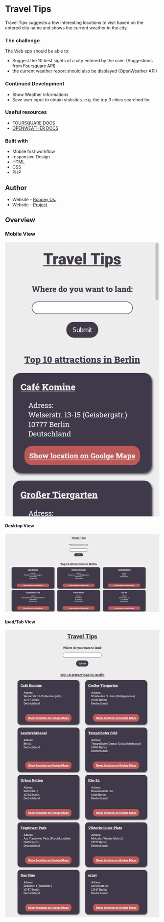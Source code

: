 # Travel Tips

Travel Tips suggests a few interesting locations to visit based on the entered city name and shows the current weather in the city. 

### The challenge 

The Web app should be able to:
- Suggest the 10 best sights of a city entered by the user. (Suggestions from Foursquare API)
- the current weather report should also be displayed (OpenWeather API)

### Continued Development

- Show Weather informations
- Save user input to obtain statistics. e.g. the top 3 cities searched for.

### Useful resources

- [FOURSQUARE DOCS](https://developer.foursquare.com/docs/)
- [OPENWEATHER DOCS](https://openweathermap.org/api)

### Built with

- Mobile first workflow
- responsive Design
- HTML
- CSS
- PHP

## Author

- Website - [Rooney Os.](https://www.ronios.de)
- Website - [Project](https://travel.ronios.de)

## Overview
### Mobile View
![Screenshot Travel Tips for Mobiles](https://raw.githubusercontent.com/os-rooney/travel_tips/main/img/Screenshot_mobile.png)

#### Desktop View
![Screenshot Travel Tips for desktops](https://raw.githubusercontent.com/os-rooney/travel_tips/main/img/Screenshot_desktop.png)

#### Ipad/Tab View
![Screenshot Travel Tips for Ipads and Tabs](https://raw.githubusercontent.com/os-rooney/travel_tips/main/img/Screenshot_ipad.png)
